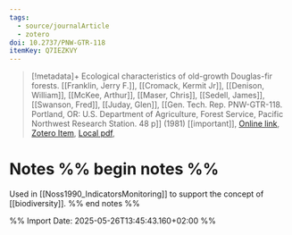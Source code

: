 ```yaml
---
tags:
  - source/journalArticle
  - zotero
doi: 10.2737/PNW-GTR-118
itemKey: Q7IEZKVY
---
```

>[!metadata]+
> Ecological characteristics of old-growth Douglas-fir forests.
> [[Franklin, Jerry F.]], [[Cromack, Kermit Jr]], [[Denison, William]], [[McKee, Arthur]], [[Maser, Chris]], [[Sedell, James]], [[Swanson, Fred]], [[Juday, Glen]], 
> [[Gen. Tech. Rep. PNW-GTR-118. Portland, OR: U.S. Department of Agriculture, Forest Service, Pacific Northwest Research Station. 48 p]] (1981)
> [[important]], 
> [Online link](https://research.fs.usda.gov/treesearch/5546), [Zotero Item](zotero://select/library/items/Q7IEZKVY), [Local pdf](file://C:/Users/aburg/Documents/references/zotero/storage/YA3VNMUE/Franklin1981_Ecologicalcharacteristics.pdf), 

# Notes %% begin notes %%
Used in [[Noss1990_IndicatorsMonitoring]] to support the concept of [[biodiversity]].
%% end notes %%




%% Import Date: 2025-05-26T13:45:43.160+02:00 %%
